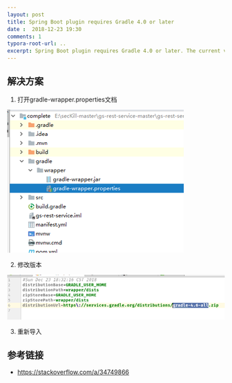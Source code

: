 ```yaml
---
layout: post
title: Spring Boot plugin requires Gradle 4.0 or later
date :  2018-12-23 19:30
comments: 1
typora-root-url: ..
excerpt: Spring Boot plugin requires Gradle 4.0 or later. The current version is Gradle 3.2.1
---
```


## 解决方案

1. 打开gradle-wrapper.properties文档

![1545564568413](/../assets/blog_res/1545564568413.png)



2. 修改版本

![1545564623349](/../assets/blog_res/1545564623349.png)

3. 重新导入

## 参考链接

- https://stackoverflow.com/a/34749866